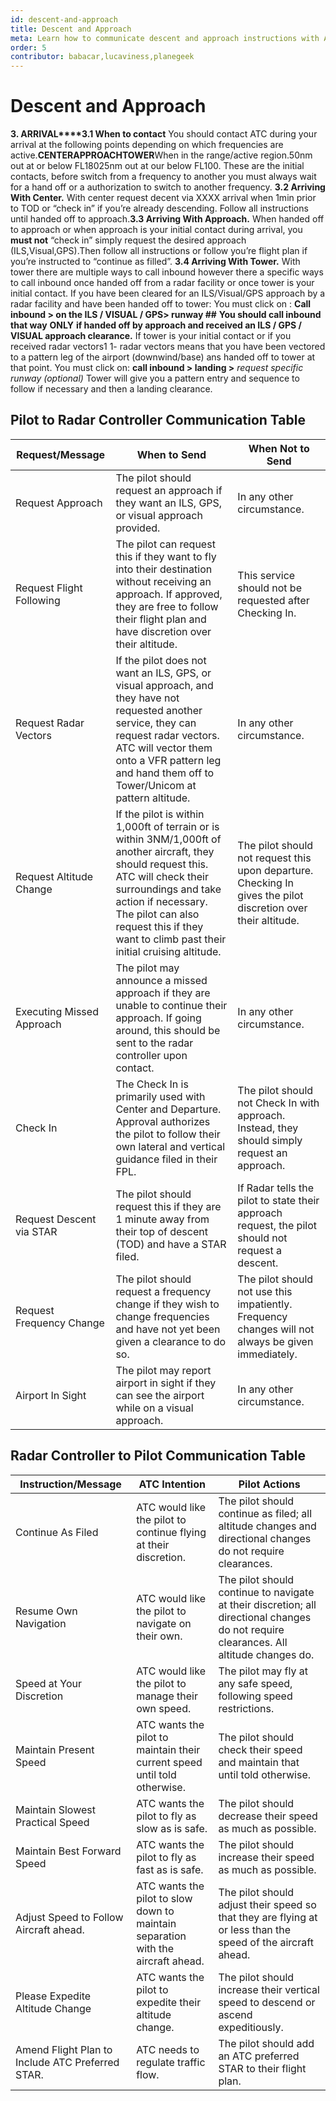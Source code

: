```yaml
---
id: descent-and-approach
title: Descent and Approach
meta: Learn how to communicate descent and approach instructions with ATC in Infinite Flight.
order: 5
contributor: babacar,lucaviness,planegeek
---
```


# Descent and Approach















**3. ARRIVAL****3.1 When to contact** 
You should contact ATC during your arrival at the following points depending on which frequencies are active.**CENTER****APPROACH****TOWER**When in the range/active region.50nm out at or below FL18025nm out at our below FL100.
These are the initial contacts, before switch from a frequency to another you must always wait for a hand off or a authorization to switch to another frequency.
**3.2 Arriving With Center.**
With center request decent via XXXX arrival when 1min prior to TOD or “check in” if you’re already descending. Follow all instructions until handed off to approach.**3.3 Arriving With Approach.**
When handed off to approach or when approach is your initial contact during arrival, you **must not** “check in” simply request the desired approach (ILS,Visual,GPS).Then follow all instructions or follow you’re flight plan if you’re instructed to “continue as filled”. **3.4 Arriving With Tower.**
With tower there are multiple ways to call inbound however there a specific ways to call inbound once handed off from a radar facility or once tower is your initial contact.
If you have been cleared for an ILS/Visual/GPS approach by a radar facility and have been handed off to tower:
You must click on : **Call inbound > on the ILS / VISUAL / GPS> runway ##**
**You should call inbound that way** **ONLY** **if handed off by approach and received an ILS / GPS / VISUAL approach clearance.** 
If tower is your initial contact or if you received radar vectors1
1- radar vectors means that you have been vectored to a pattern leg of the airport (downwind/base) ans handed off to tower at that point.
You must click on: **call inbound > landing >** *request specific runway* *(optional)* 
Tower will give you a pattern entry and sequence to follow if necessary and then a landing clearance.









## Pilot to Radar Controller Communication Table

| Request/Message           | When to Send                                                 | When Not to Send                                             |
| ------------------------- | ------------------------------------------------------------ | ------------------------------------------------------------ |
| Request Approach          | The pilot should request an approach if they want an ILS, GPS, or visual approach provided. | In any other circumstance.                                   |
| Request Flight Following  | The pilot can request this if they want to fly into their destination without receiving an approach. If approved, they are free to follow their flight plan and have discretion over their altitude. | This service should not be requested after Checking In.      |
| Request Radar Vectors     | If the pilot does not want an ILS, GPS, or visual approach, and they have not requested another service, they can request radar vectors. ATC will vector them onto a VFR pattern leg and hand them off to Tower/Unicom at pattern altitude. | In any other circumstance.                                   |
| Request Altitude Change   | If the pilot is within 1,000ft of terrain or is within 3NM/1,000ft of another aircraft, they should request this. ATC will check their surroundings and take action if necessary. The pilot can also request this if they want to climb past their initial cruising altitude. | The pilot should not request this upon departure. Checking In gives the pilot discretion over their altitude. |
| Executing Missed Approach | The pilot may announce a missed approach if they are unable to continue their approach. If going around, this should be sent to the radar controller upon contact. | In any other circumstance.                                   |
| Check In                  | The Check In is primarily used with Center and Departure. Approval authorizes the pilot to follow their own lateral and vertical guidance filed in their FPL. | The pilot should not Check In with approach. Instead, they should simply request an approach. |
| Request Descent via STAR  | The pilot should request this if they are 1 minute away from their top of descent (TOD) and have a STAR filed. | If Radar tells the pilot to state their approach request, the pilot should not request a descent. |
| Request Frequency Change  | The pilot should request a frequency change if they wish to change frequencies and have not yet been given a clearance to do so. | The pilot should not use this impatiently. Frequency changes will not always be given immediately. |
| Airport In Sight          | The pilot may report airport in sight if they can see the airport while on a visual approach. | In any other circumstance.                                   |



## Radar Controller to Pilot Communication Table


| Instruction/Message                              | ATC Intention                                                | Pilot Actions                                                |
| ------------------------------------------------ | ------------------------------------------------------------ | ------------------------------------------------------------ |
| Continue As Filed                                | ATC would like the pilot to continue flying at their discretion. | The pilot should continue as filed; all altitude changes and directional changes do not require clearances. |
| Resume Own Navigation                            | ATC would like the pilot to navigate on their own.           | The pilot should continue to navigate at their discretion; all directional changes do not require clearances. All altitude changes do. |
| Speed at Your Discretion                         | ATC would like the pilot to manage their own speed.          | The pilot may fly at any safe speed, following speed restrictions. |
| Maintain Present Speed                           | ATC wants the pilot to maintain their current speed until told otherwise. | The pilot should check their speed and maintain that until told otherwise. |
| Maintain Slowest Practical Speed                 | ATC wants the pilot to fly as slow as is safe.               | The pilot should decrease their speed as much as possible.   |
| Maintain Best Forward Speed                      | ATC wants the pilot to fly as fast as is safe.               | The pilot should increase their speed as much as possible.   |
| Adjust Speed to Follow Aircraft ahead.           | ATC wants the pilot to slow down to maintain separation with the aircraft ahead. | The pilot should adjust their speed so that they are flying at or less than the speed of the aircraft ahead. |
| Please Expedite Altitude Change                  | ATC wants the pilot to expedite their altitude change.       | The pilot should increase their vertical speed to descend or ascend expeditiously. |
| Amend Flight Plan to Include ATC Preferred STAR. | ATC needs to regulate traffic flow.                          | The pilot should add an ATC preferred STAR to their flight plan. |